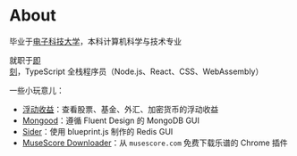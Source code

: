 # About

毕业于[电子科技大学](https://www.uestc.edu.cn/)，本科计算机科学与技术专业

就职于[即刻](https://www.ruguoapp.com/)，TypeScript 全栈程序员（Node.js、React、CSS、WebAssembly）

一些小玩意儿：

- [浮动收益](https://float.watch/)：查看股票、基金、外汇、加密货币的浮动收益
- [Mongood](https://github.com/RenzHoly/Mongood)：遵循 Fluent Design 的 MongoDB GUI
- [Sider](https://github.com/renzholy/sider)：使用 blueprint.js 制作的 Redis GUI
- [MuseScore Downloader](https://github.com/renzholy/musescore-downloader)：从 `musescore.com` 免费下载乐谱的 Chrome 插件
